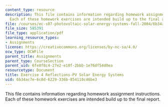 ```yaml
---
content_type: resource
description: This file contains information regarding homework assignment instructions.
  Each of these homework exercises are intended build up to the final report.
file: /courses/ec-s07-photovoltaic-solar-energy-systems-fall-2004/6b34ac7e6c0d6229336b854110c46be3_MITEC_S07F04_ex_4_reflect.pdf
file_size: 585391
file_type: application/pdf
learning_resource_types:
- Assignments
license: https://creativecommons.org/licenses/by-nc-sa/4.0/
ocw_type: OCWFile
parent_title: Assignments
parent_type: CourseSection
parent_uid: 6fe8f8c4-27e2-e10f-2bbb-1e76df54d0ea
resourcetype: Document
title: Exercise 4 Reflections-PV Solar Energy Systems
uid: 6b34ac7e-6c0d-6229-336b-854110c46be3
---
```

This file contains information regarding homework assignment instructions. Each of these homework exercises are intended build up to the final report.